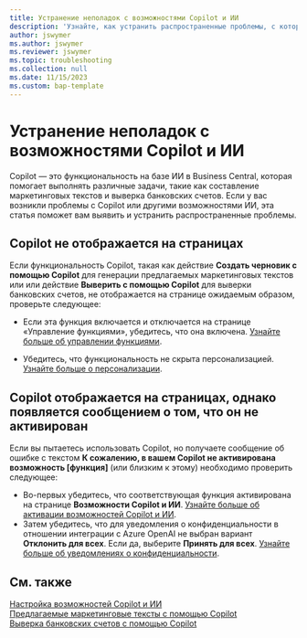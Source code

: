 ```yaml
---
title: Устранение неполадок с возможностями Copilot и ИИ
description: 'Узнайте, как устранить распространенные проблемы, с которыми вы можете столкнуться при работе с возможностями Copilot и ИИ в Business Central.'
author: jswymer
ms.author: jswymer
ms.reviewer: jswymer
ms.topic: troubleshooting
ms.collection: null
ms.date: 11/15/2023
ms.custom: bap-template
---
```

# <a name="troubleshoot-copilot-and-ai-capabilities"></a>Устранение неполадок с возможностями Copilot и ИИ

Copilot — это функциональность на базе ИИ в Business Central, которая помогает выполнять различные задачи, такие как составление маркетинговых текстов и выверка банковских счетов. Если у вас возникли проблемы с Copilot или другими возможностями ИИ, эта статья поможет вам выявить и устранить распространенные проблемы.

## <a name="copilot-doesnt-appear-on-pages"></a>Copilot не отображается на страницах

Если функциональность Copilot, такая как действие **Создать черновик с помощью Copilot** для генерации предлагаемых маркетинговых текстов или или действие **Выверить с помощью Copilot** для выверки банковских счетов, не отображается на странице ожидаемым образом, проверьте следующее:

- Если эта функция включается и отключается на странице «Управление функциями», убедитесь, что она включена. [Узнайте больше об управлении функциями](admin-feature-management.md).

- Убедитесь, что функциональность не скрыта персонализацией. [Узнайте больше о персонализации](ui-personalization-user.md).

## <a name="copilot-appears-on-pages-but-you-get-an-error-that-its-not-activated"></a>Copilot отображается на страницах, однако появляется сообщением о том, что он не активирован

Если вы пытаетесь использовать Copilot, но получаете сообщение об ошибке с текстом **К сожалению, в вашем Copilot не активирована возможность \[функция\]** (или близким к этому) необходимо проверить следующее:

- Во-первых убедитесь, что соответствующая функция активирована на странице **Возможности Copilot и ИИ**. [Узнайте больше об активации возможностей Copilot и ИИ](enable-ai.md#activate-features). 
- Затем убедитесь, что для уведомления о конфиденциальности в отношении интеграции с Azure OpenAI не выбран вариант **Отклонить для всех**. Если да, выберите **Принять для всех**. [Узнайте больше об уведомлениях о конфиденциальности](privacy-notices-status.md).

## <a name="see-also"></a>См. также

[Настройка возможностей Copilot и ИИ](enable-ai.md)  
[Предлагаемые маркетинговые тексты с помощью Copilot](ai-overview.md)  
[Выверка банковских счетов с помощью Copilot](bank-reconciliation-with-copilot.md)  
